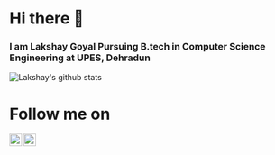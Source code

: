 # Hi there 👋
### I am Lakshay Goyal Pursuing B.tech in Computer Science Engineering at UPES, Dehradun


![Lakshay's github stats](https://github-readme-stats.vercel.app/api?username=lakshaygoyal425&show_icons=true&line_height=30&theme=dracula)

# Follow me on
<a href="https://www.linkedin.com/in/lakshay-goyal-7b8227120/">
  <img align="left" alt="Linkedin" width="22px" src="https://cdn.jsdelivr.net/npm/simple-icons@v3/icons/linkedin.svg" />
</a>

<a href="https://www.instagram.com/lakshaygoyal4/">
  <img align="left" alt="Instagram" width="22px" src="https://cdn.jsdelivr.net/npm/simple-icons@v3/icons/instagram.svg" />
</a>

<br>

<br>

<br>
